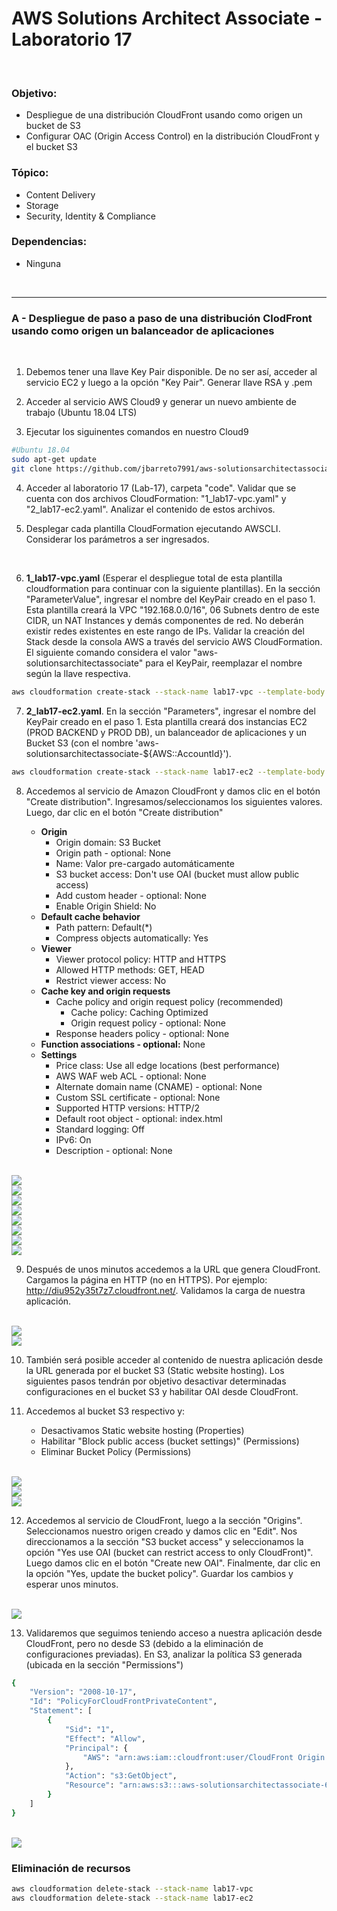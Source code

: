# AWS Solutions Architect Associate - Laboratorio 17

<br>

### Objetivo: 
* Despliegue de una distribución CloudFront usando como origen un bucket de S3
* Configurar OAC (Origin Access Control) en la distribución CloudFront y el bucket S3 

### Tópico:
* Content Delivery
* Storage
* Security, Identity & Compliance

### Dependencias:
* Ninguna

<br>

---

### A - Despliegue de paso a paso de una distribución ClodFront usando como origen un balanceador de aplicaciones

<br>

1. Debemos tener una llave Key Pair disponible. De no ser así, acceder al servicio EC2 y luego a la opción "Key Pair". Generar llave RSA y .pem 

2. Acceder al servicio AWS Cloud9 y generar un nuevo ambiente de trabajo (Ubuntu 18.04 LTS)

3. Ejecutar los siguinentes comandos en nuestro Cloud9

```bash
#Ubuntu 18.04
sudo apt-get update
git clone https://github.com/jbarreto7991/aws-solutionsarchitectassociate.git
```

4. Acceder al laboratorio 17 (Lab-17), carpeta "code". Validar que se cuenta con dos archivos CloudFormation: "1_lab17-vpc.yaml" y "2_lab17-ec2.yaml". Analizar el contenido de estos archivos.

5. Desplegar cada plantilla CloudFormation ejecutando AWSCLI. Considerar los parámetros a ser ingresados.

    <br>
6. **1_lab17-vpc.yaml** (Esperar el despliegue total de esta plantilla cloudformation para continuar con la siguiente plantillas). En la sección "ParameterValue", ingresar el nombre del KeyPair creado en el paso 1. Esta plantilla creará la VPC "192.168.0.0/16", 06 Subnets dentro de este CIDR, un NAT Instances y demás componentes de red. No deberán existir redes existentes en este rango de IPs. Validar la creación del Stack desde la consola AWS a través del servicio AWS CloudFormation. El siguiente comando considera el valor "aws-solutionsarchitectassociate" para el KeyPair, reemplazar el nombre según la llave respectiva.

```bash
aws cloudformation create-stack --stack-name lab17-vpc --template-body file://~/environment/aws-solutionsarchitectassociate/Lab-17/code/1_lab17-vpc.yaml --parameters ParameterKey=KeyPair,ParameterValue="aws-solutionsarchitectassociate" --capabilities CAPABILITY_IAM
```

7. **2_lab17-ec2.yaml**. En la sección "Parameters", ingresar el nombre del KeyPair creado en el paso 1. Esta plantilla creará dos instancias EC2 (PROD BACKEND y PROD DB), un balanceador de aplicaciones y un Bucket S3 (con el nombre 'aws-solutionsarchitectassociate-${AWS::AccountId}').

```bash
aws cloudformation create-stack --stack-name lab17-ec2 --template-body file://~/environment/aws-solutionsarchitectassociate/Lab-17/code/2_lab17-ec2.yaml --parameters ParameterKey=KeyPair,ParameterValue="aws-solutionsarchitectassociate" --capabilities CAPABILITY_IAM
```

8. Accedemos al servicio de Amazon CloudFront y damos clic en el botón "Create distribution". Ingresamos/seleccionamos los siguientes valores. Luego, dar clic en el botón "Create distribution"

    * **Origin**
        * Origin domain: S3 Bucket
        * Origin path - optional: None
        * Name: Valor pre-cargado automáticamente
        * S3 bucket access: Don't use OAI (bucket must allow public access)
        * Add custom header - optional: None
        * Enable Origin Shield: No
    * **Default cache behavior**
        * Path pattern: Default(*)
        * Compress objects automatically: Yes
    * **Viewer**
        * Viewer protocol policy: HTTP and HTTPS
        * Allowed HTTP methods: GET, HEAD
        * Restrict viewer access: No
    * **Cache key and origin requests**
        * Cache policy and origin request policy (recommended)
            * Cache policy: Caching Optimized
            * Origin request policy - optional: None
        * Response headers policy - optional: None
    * **Function associations - optional:** None
    * **Settings**
        * Price class: Use all edge locations (best performance)
        * AWS WAF web ACL - optional: None
        * Alternate domain name (CNAME) - optional: None
        * Custom SSL certificate - optional: None
        * Supported HTTP versions: HTTP/2
        * Default root object - optional: index.html
        * Standard logging: Off
        * IPv6: On
        * Description - optional: None


<br>

<img src="images/Lab17_01.jpg">

<br>

<img src="images/Lab17_02.jpg">

<br>

<img src="images/Lab17_04.jpg">

<br>

<img src="images/Lab17_05.jpg">

<br>

<img src="images/Lab17_06.jpg">

<br>

<img src="images/Lab17_07.jpg">

<br>

<img src="images/Lab17_08.jpg">

<br>

<img src="images/Lab17_09.jpg">

<br>

9. Después de unos minutos accedemos a la URL que genera CloudFront. Cargamos la página en HTTP (no en HTTPS). Por ejemplo: http://diu952y35t7z7.cloudfront.net/. Validamos la carga de nuestra aplicación.

<br>

<img src="images/Lab17_10.jpg">

<br>

<img src="images/Lab17_11.jpg">

<br>

10. También será posible acceder al contenido de nuestra aplicación desde la URL generada por el bucket S3 (Static website hosting). Los siguientes pasos tendrán por objetivo desactivar determinadas configuraciones en el bucket S3 y habilitar OAI desde CloudFront.

11. Accedemos al bucket S3 respectivo y:
    * Desactivamos Static website hosting (Properties)
    * Habilitar "Block public access (bucket settings)" (Permissions)
    * Eliminar Bucket Policy (Permissions)


<br>

<img src="images/Lab17_12.jpg">

<br>

<img src="images/Lab17_13.jpg">

<br>

<img src="images/Lab17_14.jpg">

<br>

12. Accedemos al servicio de CloudFront, luego a la sección "Origins". Seleccionamos nuestro origen creado y damos clic en "Edit". Nos direccionamos a la sección "S3 bucket access" y seleccionamos la opción "Yes use OAI (bucket can restrict access to only CloudFront)". Luego damos clic en el botón "Create new OAI". Finalmente, dar clic en la opción "Yes, update the bucket policy". Guardar los cambios y esperar unos minutos.

<br>

<img src="images/Lab17_15.jpg">

<br>

13. Validaremos que seguimos teniendo acceso a nuestra aplicación desde CloudFront, pero no desde S3 (debido a la eliminación de configuraciones previadas). En S3, analizar la política S3 generada (ubicada en la sección "Permissions") 

```bash
{
    "Version": "2008-10-17",
    "Id": "PolicyForCloudFrontPrivateContent",
    "Statement": [
        {
            "Sid": "1",
            "Effect": "Allow",
            "Principal": {
                "AWS": "arn:aws:iam::cloudfront:user/CloudFront Origin Access Identity E2UOFZ0447CMWV"
            },
            "Action": "s3:GetObject",
            "Resource": "arn:aws:s3:::aws-solutionsarchitectassociate-641996252641/*"
        }
    ]
}
```

<br>

<img src="images/Lab17_16.jpg">

<br>



### Eliminación de recursos

```bash
aws cloudformation delete-stack --stack-name lab17-vpc
aws cloudformation delete-stack --stack-name lab17-ec2
```
